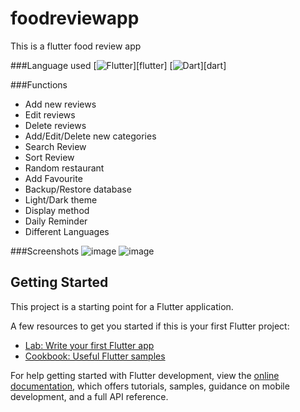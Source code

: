 # foodreviewapp

This is a flutter food review app

###Language used
[<img alt="Flutter" src="https://img.shields.io/badge/Flutter%20-%2302569B.svg?&style=for-the-badge&logo=Flutter&logoColor=white" />][flutter]
[<img alt="Dart" src="https://img.shields.io/badge/dart-%230175C2.svg?&style=for-the-badge&logo=dart&logoColor=white"/>][dart]

###Functions
- Add new reviews
- Edit reviews
- Delete reviews
- Add/Edit/Delete new categories
- Search Review
- Sort Review
- Random restaurant
- Add Favourite
- Backup/Restore database
- Light/Dark theme
- Display method
- Daily Reminder
- Different Languages

###Screenshots
![image](https://github.com/TheanYeeSin/Flutter-Food-Review-App/assets/68727045/03983f3a-db77-40b5-a7a6-47335b617f70)
![image](https://github.com/TheanYeeSin/Flutter-Food-Review-App/assets/68727045/f0289afa-dec2-4b15-ae3f-06a84ca5b5ff)

## Getting Started

This project is a starting point for a Flutter application.

A few resources to get you started if this is your first Flutter project:

- [Lab: Write your first Flutter app](https://docs.flutter.dev/get-started/codelab)
- [Cookbook: Useful Flutter samples](https://docs.flutter.dev/cookbook)

For help getting started with Flutter development, view the
[online documentation](https://docs.flutter.dev/), which offers tutorials,
samples, guidance on mobile development, and a full API reference.
